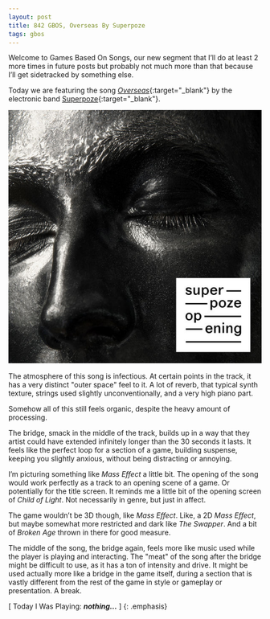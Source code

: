 ```yaml
---
layout: post
title: 842 GBOS, Overseas By Superpoze
tags: gbos
---
```

Welcome to Games Based On Songs, our new segment that I’ll do at least 2 more times in future posts but probably not much more than that because I’ll get sidetracked by something else.

Today we are featuring the song [*Overseas*](https://www.youtube.com/watch?v=tVI0wPuIsmM){:target="_blank"} by the electronic band [Superpoze](http://superpoze-music.com){:target="_blank"}.

![gbosoverseas1](/img/games/842_GBOS_Overseas_By_Superpoze.jpg "gbosoverseas1")

The atmosphere of this song is infectious.  At certain points in the track, it has a very distinct "outer space" feel to it.  A lot of reverb, that typical synth texture, strings used slightly unconventionally, and a very high piano part.

Somehow all of this still feels organic, despite the heavy amount of processing.

The bridge, smack in the middle of the track, builds up in a way that they artist could have extended infinitely longer than the 30 seconds it lasts.  It feels like the perfect loop for a section of a game, building suspense, keeping you slightly anxious, without being distracting or annoying.

I’m picturing something like *Mass Effect* a little bit.  The opening of the song would work perfectly as a track to an opening scene of a game.  Or potentially for the title screen.  It reminds me a little bit of the opening screen of *Child of Light*.  Not necessarily in genre, but just in affect. 

The game wouldn’t be 3D though, like *Mass Effect*.  Like, a 2D *Mass Effect*, but maybe somewhat more restricted and dark like *The Swapper*.  And a bit of *Broken Age* thrown in there for good measure.

The middle of the song, the bridge again, feels more like music used while the player is playing and interacting.  The "meat" of the song after the bridge might be difficult to use, as it has a ton of intensity and drive.  It might be used actually more like a bridge in the game itself, during a section that is vastly different from the rest of the game in style or gameplay or presentation.  A break.

[ Today I Was Playing: ***nothing...*** ]
{: .emphasis}

